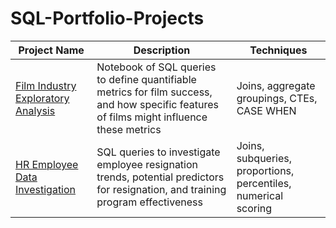 # SQL-Portfolio-Projects

| Project Name | Description | Techniques |
|-------------|-------------|------------------|
| [Film Industry Exploratory Analysis](https://github.com/jmoyer5678/SQL-Portfolio-Projects/tree/main/Film_Industry_Exploratory_Analysis) | Notebook of SQL queries to define quantifiable metrics for film success, and how specific features of films might influence these metrics | Joins, aggregate groupings, CTEs, CASE WHEN |
| [HR Employee Data Investigation](https://github.com/jmoyer5678/SQL-Portfolio-Projects/tree/main/HR_Employee_Data) | SQL queries to investigate employee resignation trends, potential predictors for resignation, and training program effectiveness | Joins, subqueries, proportions, percentiles, numerical scoring |
